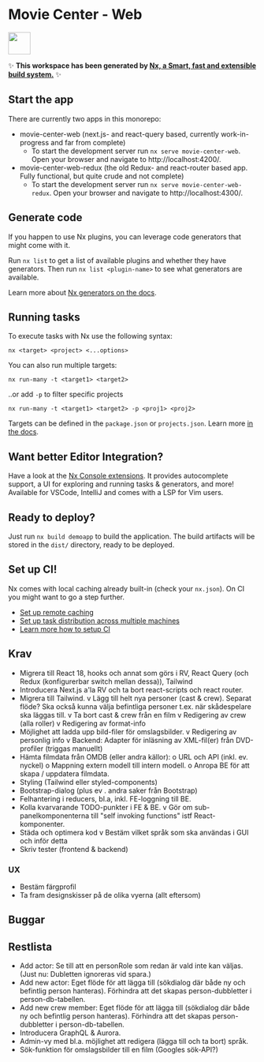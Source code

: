 # Movie Center - Web

<a alt="Nx logo" href="https://nx.dev" target="_blank" rel="noreferrer"><img src="https://raw.githubusercontent.com/nrwl/nx/master/images/nx-logo.png" width="45"></a>

✨ **This workspace has been generated by [Nx, a Smart, fast and extensible build system.](https://nx.dev)** ✨


## Start the app

There are currently two apps in this monorepo:
* movie-center-web (next.js- and react-query based, currently work-in-progress and far from complete)
  * To start the development server run `nx serve movie-center-web`. Open your browser and navigate to http://localhost:4200/.
* movie-center-web-redux (the old Redux- and react-router based app. Fully functional, but quite crude and not complete)
  * To start the development server run `nx serve movie-center-web-redux`. Open your browser and navigate to http://localhost:4300/.


## Generate code

If you happen to use Nx plugins, you can leverage code generators that might come with it.

Run `nx list` to get a list of available plugins and whether they have generators. Then run `nx list <plugin-name>` to see what generators are available.

Learn more about [Nx generators on the docs](https://nx.dev/plugin-features/use-code-generators).

## Running tasks

To execute tasks with Nx use the following syntax:

```
nx <target> <project> <...options>
```

You can also run multiple targets:

```
nx run-many -t <target1> <target2>
```

..or add `-p` to filter specific projects

```
nx run-many -t <target1> <target2> -p <proj1> <proj2>
```

Targets can be defined in the `package.json` or `projects.json`. Learn more [in the docs](https://nx.dev/core-features/run-tasks).

## Want better Editor Integration?

Have a look at the [Nx Console extensions](https://nx.dev/nx-console). It provides autocomplete support, a UI for exploring and running tasks & generators, and more! Available for VSCode, IntelliJ and comes with a LSP for Vim users.

## Ready to deploy?

Just run `nx build demoapp` to build the application. The build artifacts will be stored in the `dist/` directory, ready to be deployed.

## Set up CI!

Nx comes with local caching already built-in (check your `nx.json`). On CI you might want to go a step further.

- [Set up remote caching](https://nx.dev/core-features/share-your-cache)
- [Set up task distribution across multiple machines](https://nx.dev/nx-cloud/features/distribute-task-execution)
- [Learn more how to setup CI](https://nx.dev/recipes/ci)

## Krav
- Migrera till React 18, hooks och annat som görs i RV, React Query (och Redux (konfigurerbar switch mellan dessa)), Tailwind
- Introducera Next.js a'la RV och ta bort react-scripts och react router.
- Migrera till Tailwind.
v Lägg till helt nya personer (cast & crew). Separat flöde? Ska också kunna välja befintliga personer t.ex. när skådespelare ska läggas till.
v Ta bort cast & crew från en film
v Redigering av crew (alla roller)
v Redigering av format-info
- Möjlighet att ladda upp bild-filer för omslagsbilder.
v Redigering av personlig info
v Backend: Adapter för inläsning av XML-fil(er) från DVD-profiler (triggas manuellt)
- Hämta filmdata från OMDB (eller andra källor):
    o URL och API (inkl. ev. nyckel)
    o Mappning extern modell till intern modell.
    o Anropa BE för att skapa / uppdatera filmdata.
- Styling (Tailwind eller styled-components)
- Bootstrap-dialog (plus ev . andra saker från Bootstrap)
- Felhantering i reducers, bl.a, inkl. FE-loggning till BE.
- Kolla kvarvarande TODO-punkter i FE & BE.
v Gör om sub-panelkomponenterna till "self invoking functions" istf React-komponenter.
- Städa och optimera kod
v Bestäm vilket språk som ska användas i GUI och inför detta
- Skriv tester (frontend & backend)

### UX
- Bestäm färgprofil
- Ta fram designskisser på de olika vyerna (allt eftersom)

## Buggar

## Restlista
- Add actor: Se till att en personRole som redan är vald inte kan väljas. (Just nu: Dubletten ignoreras vid spara.)
- Add new actor: Eget flöde för att lägga till (sökdialog där både ny och befintlig person hanteras). Förhindra att det skapas person-dubbletter i person-db-tabellen.
- Add new crew member: Eget flöde för att lägga till (sökdialog där både ny och befintlig person hanteras). Förhindra att det skapas person-dubbletter i person-db-tabellen.
- Introducera GraphQL & Aurora.
- Admin-vy med bl.a. möjlighet att redigera (lägga till och ta bort) språk.
- Sök-funktion för omslagsbilder till en film (Googles sök-API?)
